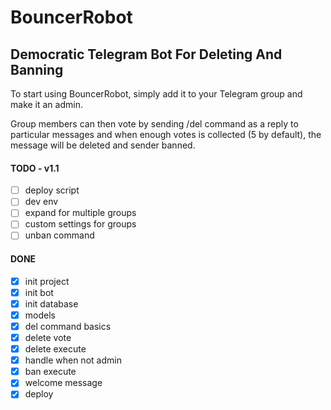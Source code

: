 # BouncerRobot

## Democratic Telegram Bot For Deleting And Banning

To start using BouncerRobot, simply add it to your Telegram group and make it an admin.

Group members can then vote by sending /del command as a reply to particular messages and when enough votes is collected (5 by default), the message will be deleted and sender banned.

#### TODO - v1.1

- [ ] deploy script
- [ ] dev env
- [ ] expand for multiple groups
- [ ] custom settings for groups
- [ ] unban command

#### DONE

- [x] init project
- [x] init bot
- [x] init database
- [x] models
- [x] del command basics
- [x] delete vote
- [x] delete execute
- [x] handle when not admin
- [x] ban execute
- [x] welcome message
- [x] deploy
